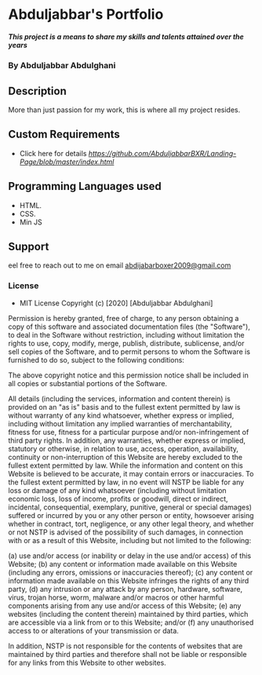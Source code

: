 # Abduljabbar's Portfolio
##### This project is a means to share my skills and talents attained over the years

### By **Abduljabbar Abdulghani**

## Description
More than just passion for my work, this is where all my project resides.

## Custom Requirements
* Click here for details *https://github.com/AbduljabbarBXR/Landing-Page/blob/master/index.html*  

## Programming Languages used
* HTML.
* CSS.
* Min JS


## Support 
eel free to reach out to me on email abdijabarboxer2009@gmail.com

### License
* MIT License
Copyright (c) [2020] [Abduljabbar Abdulghani]

Permission is hereby granted, free of charge, to any person obtaining a copy
of this software and associated documentation files (the "Software"), to deal
in the Software without restriction, including without limitation the rights
to use, copy, modify, merge, publish, distribute, sublicense, and/or sell
copies of the Software, and to permit persons to whom the Software is
furnished to do so, subject to the following conditions:

The above copyright notice and this permission notice shall be included in all
copies or substantial portions of the Software.

All details (including the services, information and content therein) is provided on an "as is" basis and to the fullest extent permitted by law is without warranty of any kind whatsoever, whether express or implied, including without limitation any implied warranties of merchantability, fitness for use, fitness for a particular purpose and/or non-infringement of third party rights. In addition, any warranties, whether express or implied, statutory or otherwise, in relation to use, access, operation, availability, continuity or non-interruption of this Website are hereby excluded to the fullest extent permitted by law. While the information and content on this Website is believed to be accurate, it may contain errors or inaccuracies. To the fullest extent permitted by law, in no event will NSTP be liable for any loss or damage of any kind whatsoever (including without limitation economic loss, loss of income, profits or goodwill, direct or indirect, incidental, consequential, exemplary, punitive, general or special damages) suffered or incurred by you or any other person or entity, howsoever arising whether in contract, tort, negligence, or any other legal theory, and whether or not NSTP is advised of the possibility of such damages, in connection with or as a result of this Website, including but not limited to the following:

(a) use and/or access (or inability or delay in the use and/or access) of this Website;
(b) any content or information made available on this Website (including any errors, omissions or inaccuracies thereof);
(c) any content or information made available on this Website infringes the rights of any third party,
(d) any intrusion or any attack by any person, hardware, software, virus, trojan horse, worm, malware and/or macros or other harmful components arising from any use and/or access of this Website;
(e) any websites (including the content therein) maintained by third parties, which are accessible via a link from or to this Website; and/or
(f) any unauthorised access to or alterations of your transmission or data.

In addition, NSTP is not responsible for the contents of websites that are maintained by third parties and therefore shall not be liable or responsible for any links from this Website to other websites.
